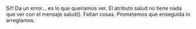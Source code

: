 Sí!! Da un error...
es lo que queríamos ver. 
El atributo salud no tiene nada que ver con el mensaje salud(). Faltan cosas. Prometemos que enseguida lo arreglamos.